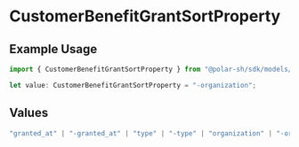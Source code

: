 # CustomerBenefitGrantSortProperty

## Example Usage

```typescript
import { CustomerBenefitGrantSortProperty } from "@polar-sh/sdk/models/components/customerbenefitgrantsortproperty.js";

let value: CustomerBenefitGrantSortProperty = "-organization";
```

## Values

```typescript
"granted_at" | "-granted_at" | "type" | "-type" | "organization" | "-organization"
```